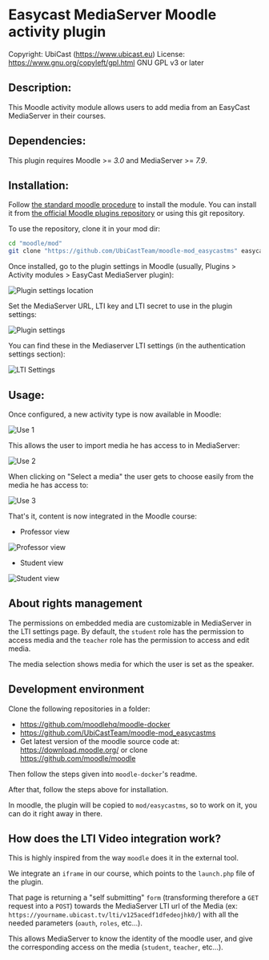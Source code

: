 Easycast MediaServer Moodle activity plugin
===========================================

Copyright: UbiCast (https://www.ubicast.eu)
License: https://www.gnu.org/copyleft/gpl.html GNU GPL v3 or later

Description:
------------

This Moodle activity module allows users to add media from an EasyCast MediaServer in their courses.


Dependencies:
-------------

This plugin requires Moodle >= *3.0* and MediaServer >= *7.9*.


Installation:
-------------

Follow [the standard moodle procedure](https://docs.moodle.org/28/en/Installing_plugins) to install the module. You can install it from [the official Moodle plugins repository](https://moodle.org/plugins/view.php?plugin=mod_easycastms) or using this git repository.

To use the repository, clone it in your mod dir:

```bash
cd "moodle/mod"
git clone "https://github.com/UbiCastTeam/moodle-mod_easycastms" easycastms
```

Once installed, go to the plugin settings in Moodle (usually, Plugins > Activity modules > EasyCast MediaServer plugin):

![Plugin settings location](../assets/plugin-location.png)

Set the MediaServer URL, LTI key and LTI secret to use in the plugin settings:

![Plugin settings](../assets/plugin-settings.png)

You can find these in the Mediaserver LTI settings (in the authentication settings section):

![LTI Settings](../assets/lti-settings.png)


Usage:
------

Once configured, a new activity type is now available in Moodle:

![Use 1](../assets/use1.png)

This allows the user to import media he has access to in MediaServer:

![Use 2](../assets/use2.png)

When clicking on "Select a media" the user gets to choose easily from the media he has access to:

![Use 3](../assets/use3.png)

That's it, content is now integrated in the Moodle course:

* Professor view

![Professor view](../assets/professor-view.jpg)

* Student view

![Student view](../assets/student-view.jpg)


About rights management
-----------------------

The permissions on embedded media are customizable in MediaServer in the LTI settings page. By default, the `student` role has the permission to access media and the `teacher` role has the permission to access and edit media.

The media selection shows media for which the user is set as the speaker.


Development environment
-----------------------

Clone the following repositories in a folder:

* https://github.com/moodlehq/moodle-docker
* https://github.com/UbiCastTeam/moodle-mod_easycastms
* Get latest version of the moodle source code at: https://download.moodle.org/ or clone https://github.com/moodle/moodle

Then follow the steps given into `moodle-docker`'s readme.

After that, follow the steps above for installation.

In moodle, the plugin will be copied to `mod/easycastms`, so to work on it, you can do it right away in there.


How does the LTI Video integration work?
----------------------------------------

This is highly inspired from the way `moodle` does it in the external tool.

We integrate an `iframe` in our course, which points to the `launch.php` file of the plugin.

That page is returning a "self submitting" `form` (transforming therefore a `GET` request into a `POST`) towards the MediaServer LTI url of the Media (ex: `https://yourname.ubicast.tv/lti/v125acedf1dfedeojhk0/`) with all the needed parameters (`oauth`, `roles`, etc...).

This allows MediaServer to know the identity of the moodle user, and give the corresponding access on the media (`student`, `teacher`, etc...).
